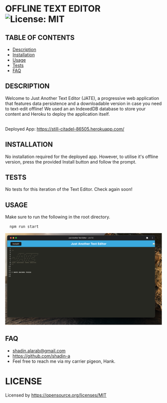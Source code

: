  # OFFLINE TEXT EDITOR ![License: MIT](https://img.shields.io/badge/License-MIT-yellow.svg)

  ## TABLE OF CONTENTS
  * [Description](#description)
  * [Installation](#installation)
  * [Usage](#usage)
  * [Tests](#tests)
  * [FAQ](#faq)


  ## DESCRIPTION
 Welcome to Just Another Text Editor (JATE), a progressive web application that features data persistence and a downloadable version in case you need to text-edit offline! We used an an IndexedDB database to store your content and Heroku to deploy the application itself.

  </br> Deployed App: https://still-citadel-86505.herokuapp.com/

  ## INSTALLATION
No installation required for the deployed app. However, to utilise it's offline version, press the provided Install button and follow the prompt.

  ## TESTS
No tests for this iteration of the Text Editor. Check again soon!

  ## USAGE
  Make sure to run the following in the root directory. 

      npm run start

  ![App in Use](./assets/JATE%20SCREENSHOT.png)

  ## FAQ
  * shadin.alarab@gmail.com
  * https://github.com/shadin-a
  * Feel free to reach me via my carrier pigeon, Hank.

  # LICENSE
  
  Licensed by https://opensource.org/licenses/MIT

